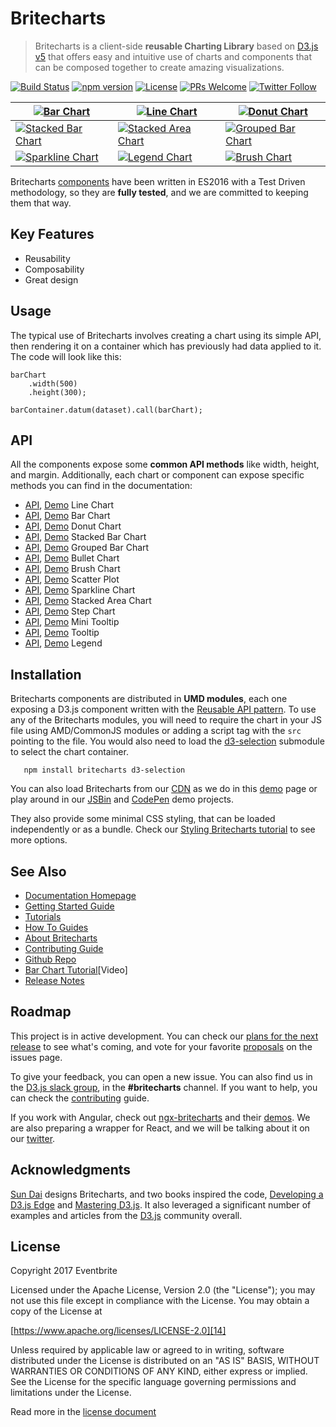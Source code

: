 # Britecharts
> Britecharts is a client-side **reusable Charting Library** based on [D3.js v5][1] that offers easy and intuitive use of charts and components that can be composed together to create amazing visualizations.

[![Build Status](https://travis-ci.org/eventbrite/britecharts.svg?branch=master)](https://travis-ci.org/eventbrite/britecharts)
[![npm version](https://badge.fury.io/js/britecharts.svg)](https://badge.fury.io/js/britecharts)
[![License](https://img.shields.io/badge/License-Apache%202.0-blue.svg)](https://opensource.org/licenses/Apache-2.0)
[![PRs Welcome](https://img.shields.io/badge/PRs-welcome-brightgreen.svg)](https://github.com/eventbrite/britecharts/blob/master/.github/CONTRIBUTING.md)
[![Twitter Follow](https://img.shields.io/twitter/follow/britecharts.svg?style=social&label=Follow)](https://twitter.com/Britecharts/followers)

| [![Bar Chart][barChartImg]][barChartDemo] | [![Line Chart][lineChartImg]][lineChartDemo] | [![Donut Chart][donutChartImg]][donutChartDemo] |
| ------ | ----- | ----- |
| [![Stacked Bar Chart][stackedBarChartImg]][stackedBarChartDemo] | [![Stacked Area Chart][stackedAreaChartLargeImg]][stackedAreaChartDemo] | [![Grouped Bar Chart][groupedBarChartImg]][groupedBarChartDemo] |
| [![Sparkline Chart][sparklineChartImg]][sparklineChartDemo] | [![Legend Chart][legendChartImg]][donutChartDemo] | [![Brush Chart][brushChartImg]][brushChartDemo] |

Britecharts [components][32] have been written in ES2016 with a Test Driven methodology, so they are **fully tested**, and we are committed to keeping them that way.

## Key Features

- Reusability
- Composability
- Great design

## Usage

The typical use of Britecharts involves creating a chart using its simple API, then rendering it on a container which has previously had data applied to it. The code will look like this:

    barChart
        .width(500)
        .height(300);

    barContainer.datum(dataset).call(barChart);

## API

All the components expose some **common API methods** like width, height, and margin. Additionally, each chart or component can expose specific methods you can find in the documentation:

 - [API][25], [Demo][lineChartDemo] Line Chart
 - [API][22], [Demo][barChartDemo] Bar Chart
 - [API][21], [Demo][donutChartDemo] Donut Chart
 - [API][38], [Demo][stackedBarChartDemo] Stacked Bar Chart
 - [API][40], [Demo][groupedBarChartDemo] Grouped Bar Chart
 - [API][43], [Demo][bulletChartDemo] Bullet Chart
 - [API][23], [Demo][brushChartDemo] Brush Chart
 - [API][41], [Demo][scatterPlotDemo] Scatter Plot
 - [API][29], [Demo][sparklineChartDemo] Sparkline Chart
 - [API][30], [Demo][stackedAreaChartDemo] Stacked Area Chart
 - [API][28], [Demo][stepChartDemo] Step Chart
 - [API][26], [Demo][barChartDemo] Mini Tooltip
 - [API][27], [Demo][lineChartDemo] Tooltip
 - [API][24], [Demo][donutChartDemo] Legend

## Installation

Britecharts components are distributed in **UMD modules**, each one exposing a D3.js component written with the [Reusable API pattern][3]. To use any of the Britecharts modules, you will need to require the chart in your JS file using AMD/CommonJS modules or adding a script tag with the `src` pointing to the file. You would also need to load the [d3-selection][37] submodule to select the chart container.

```
   npm install britecharts d3-selection
```

You can also load Britecharts from our [CDN][cdnHome] as we do in this [demo][cdnDemo] page or play around in our [JSBin][jsbinSandbox] and [CodePen][codepenDemos] demo projects.

They also provide some minimal CSS styling, that can be loaded independently or as a bundle. Check our [Styling Britecharts tutorial][stylingBritecharts] to see more options.

## See Also
- [Documentation Homepage][31]
- [Getting Started Guide][gettingStarted]
- [Tutorials][tutorialsIndex]
- [How To Guides][howToIndex]
- [About Britecharts][topicsIndex]
- [Contributing Guide][35]
- [Github Repo][33]
- [Bar Chart Tutorial][screenCast][Video]
- [Release Notes][13]

## Roadmap
This project is in active development. You can check our [plans for the next release][release3Project] to see what's coming, and vote for your favorite [proposals][proposals] on the issues page.

To give your feedback, you can open a new issue. You can also find us in the [D3.js slack group][d3Slack], in the **#britecharts** channel. If you want to help, you can check the [contributing][35] guide.

If you work with Angular, check out [ngx-britecharts][angularWrapper] and their [demos][angularWrapperDemos]. We are also preparing a wrapper for React, and we will be talking about it on our [twitter][twitter].

## Acknowledgments

[Sun Dai][sunsDribble] designs Britecharts, and two books inspired the code, [Developing a D3.js Edge][19] and [Mastering D3.js][20]. It also leveraged a significant number of examples and articles from the [D3.js][1] community overall.

## License

Copyright 2017 Eventbrite

Licensed under the Apache License, Version 2.0 (the "License");
you may not use this file except in compliance with the License.
You may obtain a copy of the License at

[https://www.apache.org/licenses/LICENSE-2.0][14]

Unless required by applicable law or agreed to in writing, software
distributed under the License is distributed on an "AS IS" BASIS,
WITHOUT WARRANTIES OR CONDITIONS OF ANY KIND, either express or implied.
See the License for the specific language governing permissions and
limitations under the License.

Read more in the [license document][15]


[1]: https://d3js.org/
[2]: https://webpack.github.io/
[3]: https://bost.ocks.org/mike/chart/
[12]: https://nodejs.org/en/download/
[13]: https://github.com/eventbrite/britecharts/releases
[14]: https://www.apache.org/licenses/LICENSE-2.0
[15]: https://github.com/eventbrite/britecharts/blob/master/LICENSE.md
[16]: https://github.com/eventbrite/britecharts/issues
[17]: https://github.com/babel/babel
[19]: https://bleedingedgepress.com/our-books/developing-a-d3-js-edge/
[20]: https://www.packtpub.com/web-development/mastering-d3js
[21]: https://eventbrite.github.io/britecharts/module-Donut.html
[22]: https://eventbrite.github.io/britecharts/module-Bar.html
[23]: https://eventbrite.github.io/britecharts/module-Brush.html
[24]: https://eventbrite.github.io/britecharts/module-Legend.html
[25]: https://eventbrite.github.io/britecharts/module-Line.html
[26]: https://eventbrite.github.io/britecharts/module-Mini-tooltip.html
[27]: https://eventbrite.github.io/britecharts/module-Tooltip.html
[28]: https://eventbrite.github.io/britecharts/module-Step.html
[29]: https://eventbrite.github.io/britecharts/module-Sparkline.html
[30]: https://eventbrite.github.io/britecharts/module-Stacked-area.html
[31]: https://eventbrite.github.io/britecharts/
[32]: https://eventbrite.github.io/britecharts/tutorial-kitchen-sink.html
[33]: https://github.com/eventbrite/britecharts
[gettingStarted]: https://eventbrite.github.io/britecharts/getting-started.html
[35]: https://github.com/eventbrite/britecharts/blob/master/.github/CONTRIBUTING.md
[36]: https://eventbrite.github.io/britecharts/img/logo-stripes-small.png
[37]: https://github.com/d3/d3-selection
[38]: https://eventbrite.github.io/britecharts/module-Stacked-bar.html
[40]: https://eventbrite.github.io/britecharts/module-Grouped-bar.html
[41]: https://eventbrite.github.io/britecharts/module-Scatter-plot.html
[42]: https://scrimba.com/casts/cZWm2tb
[43]: https://eventbrite.github.io/britecharts/module-Bullet.html

[cdnDemo]: https://eventbrite.github.io/britecharts/cdn.html
[cdnHome]: https://cdn.jsdelivr.net/npm/britecharts/dist/
[jsbinSandbox]: https://jsbin.com/wativun/3/edit?html,js,output
[codepenSandbox]: https://codepen.io/Golodhros/pen/PprGeP?editors=1010
[codepenDemos]: https://codepen.io/Britecharts/pens/forked/
[screenCast]: https://scrimba.com/casts/cZWm2tb
[angularWrapper]:  https://github.com/colapdev/ngx-britecharts
[angularWrapperDemos]:  https://colapdev.github.io/ngx-britecharts/
[twitter]: https://twitter.com/britecharts
[sunsDribble]: https://dribbble.com/sundai
[d3Slack]: https://d3js.slack.com/
[proposals]: https://github.com/eventbrite/britecharts/issues?q=is%3Aissue+is%3Aopen+label%3Aproposal
[release3Project]: https://github.com/eventbrite/britecharts/projects/2

[barChartDemo]: https://eventbrite.github.io/britecharts/tutorial-bar.html "Check the Demo"
[lineChartDemo]: https://eventbrite.github.io/britecharts/tutorial-line.html "Check the Demo"
[donutChartDemo]: https://eventbrite.github.io/britecharts/tutorial-donut.html "Check the Demo"
[scatterPlotDemo]: https://eventbrite.github.io/britecharts/tutorial-scatter-plot.html "Check the Demo"
[sparklineChartDemo]: https://eventbrite.github.io/britecharts/tutorial-sparkline.html "Check the Demo"
[stackedAreaChartDemo]: https://eventbrite.github.io/britecharts/tutorial-stacked-area.html "Check the Demo"
[stepChartDemo]: https://eventbrite.github.io/britecharts/tutorial-step.html "Check the Demo"
[brushChartDemo]: https://eventbrite.github.io/britecharts/tutorial-brush.html "Check the Demo"
[bulletChartDemo]: https://eventbrite.github.io/britecharts/tutorial-bullet.html "Check the Demo"
[stackedBarChartDemo]: https://eventbrite.github.io/britecharts/tutorial-stacked-bar.html "Check the Demo"
[groupedBarChartDemo]: https://eventbrite.github.io/britecharts/tutorial-grouped-bar.html "Check the Demo"
[stackedAreaDemo]: https://eventbrite.github.io/britecharts-react/#stacked-area-chart "Check the Demo"
[stackedAreaImg]: https://raw.githubusercontent.com/eventbrite/britecharts-react/master/src/docs/images/thumbnails/stacked-area.png

[barChartImg]: https://raw.githubusercontent.com/eventbrite/britecharts/master/src/doc/images/thumbnails/bar-chart.png
[lineChartImg]: https://raw.githubusercontent.com/eventbrite/britecharts/master/src/doc/images/thumbnails/line-chart.png
[donutChartImg]: https://raw.githubusercontent.com/eventbrite/britecharts/master/src/doc/images/thumbnails/donut-chart.png
[sparklineChartImg]: https://raw.githubusercontent.com/eventbrite/britecharts/master/src/doc/images/thumbnails/sparkline-chart.png
[stackedAreaChartImg]: https://raw.githubusercontent.com/eventbrite/britecharts/master/src/doc/images/thumbnails/stacked-area-chart.png
[stackedAreaChartLargeImg]: https://raw.githubusercontent.com/eventbrite/britecharts/master/src/doc/images/thumbnails/stacked-area-chart-large.png
[stepChartImg]: https://raw.githubusercontent.com/eventbrite/britecharts/master/src/doc/images/thumbnails/step-chart.png
[brushChartImg]: https://raw.githubusercontent.com/eventbrite/britecharts/master/src/doc/images/thumbnails/brush-chart.png
[stackedBarChartImg]: https://raw.githubusercontent.com/eventbrite/britecharts/master/src/doc/images/thumbnails/stacked-bar-chart.png
[groupedBarChartImg]: https://raw.githubusercontent.com/eventbrite/britecharts/master/src/doc/images/thumbnails/grouped-bar-chart.png
[legendChartImg]: https://raw.githubusercontent.com/eventbrite/britecharts/master/src/doc/images/thumbnails/legend-chart.png

[tutorialsIndex]: http://eventbrite.github.io/britecharts/tutorials-index.html
[howToIndex]: http://eventbrite.github.io/britecharts/how-to-index.html
[topicsIndex]: http://eventbrite.github.io/britecharts/topics-index.html
[stylingBritecharts]: http://eventbrite.github.io/britecharts/styling-charts.html
